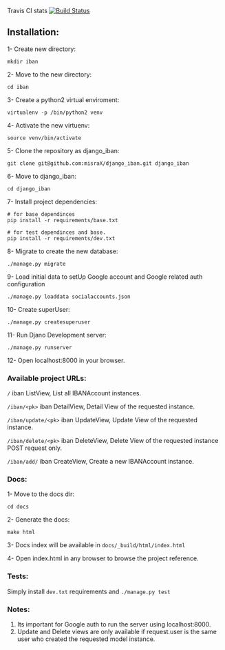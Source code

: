 Travis CI stats [![Build Status](https://travis-ci.org/misraX/django_iban.svg?branch=master)](https://travis-ci.org/misraX/django_iban)

## Installation:

1- Create new directory:

`mkdir iban`

2- Move to the new directory:

`cd iban`

3- Create a python2 virtual enviroment:

`virtualenv -p /bin/python2 venv`

4- Activate the new virtuenv:

`source venv/bin/activate`

5- Clone the repository as django_iban:

`git clone git@github.com:misraX/django_iban.git django_iban`

6- Move to django_iban:

`cd django_iban`

7- Install project dependencies:

```
# for base dependinces
pip install -r requirements/base.txt
```

```
# for test dependinces and base.
pip install -r requirements/dev.txt
```

8- Migrate to create the new database:

`./manage.py migrate`

9- Load initial data to setUp Google account and
   Google related auth configuration
   
`./manage.py loaddata socialaccounts.json`

10- Create superUser:

`./manage.py createsuperuser`

11- Run Djano Development server:

`./manage.py runserver`

12- Open localhost:8000 in your browser.


### Available project URLs:

`/` iban ListView, List all IBANAccount instances.

`/iban/<pk>` iban DetailView, Detail View of the requested <pk> instance.

`/iban/update/<pk>` iban UpdateView, Update View of the requested <pk> instance.

`/iban/delete/<pk>` iban DeleteView, Delete View of the requested <pk> instance POST request only.

`/iban/add/` iban CreateView, Create a new IBANAccount instance.

### Docs:

1- Move to the docs dir:

`cd docs`

2- Generate the docs:
 
`make html`

3- Docs index will be available in `docs/_build/html/index.html`


4- Open index.html in any browser to browse the project reference.

### Tests:

Simply install `dev.txt` requirements and
`./manage.py test`


### Notes:

1. Its important for Google auth to run the server using localhost:8000.
2. Update and Delete views are only available if request.user is the same user who created the requested model instance. 